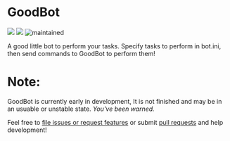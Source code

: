 # GoodBot
[![](https://img.shields.io/badge/version-0.1-red.svg)]() ![](https://img.shields.io/badge/state-early--alpha-orange.svg) ![maintained](https://img.shields.io/maintenance/yes/2018.svg)

A good little bot to perform your tasks. Specify tasks to perform in bot.ini, then send commands to GoodBot to perform them!

# Note: 
   GoodBot is currently early in development, It is not finished and may be in an usuable or unstable state. 
   _You've been warned._
   
   Feel free to [file issues or request features](https://github.com/Killeroo/GoodBot/issues) or submit [pull requests](https://github.com/Killeroo/GoodBot/pulls) and help development!
